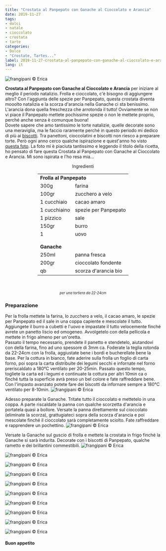 ```yaml
---
title: "Crostata al Panpepato con Ganache al Cioccolato e Arancia"
date: 2019-11-27
tags:
- dolci
- natale
- cioccolato
- crostata
- tarte
categories:
- Dolce
- "Crostate, Tartes..."
label: 2019-11-27-crostata-al-panpepato-con-ganache-al-cioccolato-e-arancia
lang: it 
---
```

![](header.jpeg "frangipani © Erica")

**Crostata al Panpepato con Ganache al Cioccolato e Arancia** per iniziare al meglio il periodo natalizio. Frolla e cioccolato, c'è bisogno di aggiungere altro? Con l'aggiunta delle spezie per Panpepato, questa crostata diventa mooolto natalizia e la scorza d'arancia nella Ganache ci sta benissimo. L'arancia dona quella freschezza che arrotonda il tutto! Ovviamente se non vi piace il Panpepato mettete pochissime spezie o non le mettete proprio, perché anche senza è comunque buona!
<br />
Dovete sapere che amo tantissimo le torte natalizie, quelle decorate sono una meraviglia, ma le faccio raramente perché in questo periodo mi dedico di più ai <a href="https://frangipani.raiano.ch/it/categories/Dolce/Biscotti/page/6//" target="_blank">biscotti</a>. Tra panettoni, cioccolatini e biscotti non riesco a preparare torte. Però ogni anno cerco qualche ispirazione e quest'anno ho visto <a href="https://www.lazycatkitchen.com/gingerbread-amaretto-chocolate-tart/" target="_blank">questa foto</a>. La foto mi è piaciuta tantissimo e leggendo il titolo della ricetta, ho pensato di fare questa Crostata al Panpepato con Ganache al Cioccolato e Arancia. Mi sono ispirata e l'ho resa mia... 

<div id="wrapper" style="text-align: center">
  <div id="yourdiv" style="display: inline-block;">
    <div class="ingredients" itemscope itemtype="http://schema.org/Recipe">
      <span itemprop="name" style="display:none;">Crostata al Panpepato con Ganache al Cioccolato e Arancia</span>
      <span itemprop="recipeCategory" style="display:none;">Dolce</span>
      <img itemprop="image" style="display:none;" class="ignore-gallery-item" src="header.jpeg"/>
      <span itemprop="author" style="display:none;">Erica Raiano</span>
      <span itemprop="description" style="display:none;">Crostata al Panpepato con Ganache al Cioccolato e Arancia per iniziare al meglio il periodo natalizio. Frolla e cioccolato, c'è bisogno di aggiungere altro?</span>
      <div class="ingredients-title">Ingredienti</div>
      <table>
        <tbody>
          <tr>          
            <td colspan="2"><b>Frolla al Panpepato</b></td>
          </tr>      
          <tr itemprop="recipeIngredient">
            <td>300g</td>
            <td>farina</td>
          </tr>
          <tr itemprop="recipeIngredient">
            <td>100gr</td>
            <td>zucchero a velo</td>
          </tr>
          <tr itemprop="recipeIngredient">
            <td>1 cucchiaio</td>
            <td>cacao amaro</td>
          </tr>
          <tr itemprop="recipeIngredient">
            <td>1 cucchiaino</td>
            <td>spezie per Panpepato</td>
          </tr>
          <tr itemprop="recipeIngredient">
            <td>1 pizzico</td>
            <td>sale</td>
          </tr>
          <tr itemprop="recipeIngredient">
            <td>150gr</td>
            <td>burro</td>  
          </tr>
          <tr itemprop="recipeIngredient">
            <td>1</td>
            <td>uovo</td>
          </tr>
          <tr style="height: 15px;"></tr>
          <tr>          
            <td colspan="2"><b>Ganache</b></td>
          </tr>
          <tr itemprop="recipeIngredient">
            <td>250ml</td>
            <td>panna fresca</td>
          </tr>
          <tr itemprop="recipeIngredient">
            <td>200gr</td>
            <td>cioccolato fondente</td>
          </tr>
          <tr itemprop="recipeIngredient">
            <td>qb</td>
            <td>scorza d'arancia bio</td>
          </tr>
        </tbody>
      </table>
      <br></br>
      <i class="pull-right" style="font-size: 80%;">per una tortiera da 22-24cm</i>
    </div>
  </div>
</div>


<h3>
  <font color="grey">
    <i class="fa-solid fa-gears"></i>
  </font> Preparazione
</h3>

Per la frolla mettete la farina, lo zucchero a velo, il cacao amaro, le spezie per Panpepato ed il sale in una coppa capiente e mescolate il tutto. Aggiungete il burro a cubetti e l'uovo e impastate il tutto velocemente finché avrete un panetto liscio ed omogeneo. Avvolgetelo con della pellicola e mettete in frigo almeno per un'oretta.
<br />
Passato il tempo necessario, prendete il panetto e stendetelo, aiutandovi con della farina, fino ad uno spessore di 3mm ca. Foderate la teglia rotonda da 22-24cm con la frolla, aggiustate bene i bordi e bucherellate bene la base. Per la cottura in bianco, fate aderire sulla frolla un foglio di carta forno, poi sopra la carta distribuite dei legumi secchi e infornate nel forno preriscaldato a 180°C ventilato per 20-25min. Passato questo tempo, togliete la carta ed i legumi e continuate la cottura per altri 10min ca o finché tutta la superficie avrà preso un bel colore e fate raffreddare bene. Con l'impasto avanzato potete fare dei biscotti da infornare sempre a 180°C ventilato per 8-10min.
![](frolla.jpeg "frangipani © Erica")

Adesso preparate la Ganache. Tritate tutto il cioccolato e mettetelo in una coppa. A parte riscaldate la panna con qualche scorzetta d'arancia e portatela quasi a bollore. Versate la panna direttamente sul cioccolato (eliminate la scorza), grattugiateci sopra della scorza d'arancia e poi mescolate finché il cioccolato sarà completamente sciolto. Fate raffreddare e rapprendere un pochettino.
![](ganache.jpeg "frangipani © Erica")

Versate la Ganache sul guscio di frolla e mettete la crostata in frigo finché la Ganache si sarà indurita. Decorate con i biscotti di Panpepato, qualche rametto e dei brillantini commestibili.
![](risultato1.jpeg "frangipani © Erica")

![](risultato2.jpeg "frangipani © Erica")

![](risultato3.jpeg "frangipani © Erica")

![](risultato4.jpeg "frangipani © Erica")

![](risultato5.jpeg "frangipani © Erica")

![](risultato6.jpeg "frangipani © Erica")

![](risultato7.jpeg "frangipani © Erica")

![](risultato8.jpeg "frangipani © Erica")

![](risultato9.jpeg "frangipani © Erica")

![](risultato10.jpeg "frangipani © Erica")

<h4>Buon appetito
  <font color="red">
    <i class="fa-regular fa-face-smile"></i>
  </font>
</h4>
